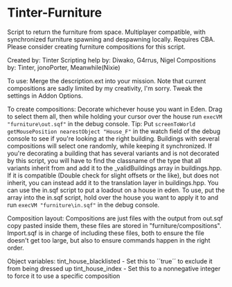 # Tinter-Furniture
Script to return the furniture from space.
Multiplayer compatible, with synchronized furniture spawning and despawning locally.
Requires CBA.
Please consider creating furniture compositions for this script.

Created by: Tinter
Scripting help by: Diwako, G4rrus, Nigel
Compositions by: Tinter, jonoPorter, Meanwhile(Nixie)

To use: 
Merge the description.ext into your mission.
Note that current compositions are sadly limited by my creativity, I'm sorry.
Tweak the settings in Addon Options.

To create compositions:
Decorate whichever house you want in Eden. Drag to select them all, then while holding your cursor over the house run ``execVM "furniture\out.sqf"`` in the debug console.
  Tip: Put ``screenToWorld getMousePosition nearestObject "House_F"`` in the watch field of the debug console to see if you're looking at the right building.
Buildings with several compositions will select one randomly, while keeping it synchronized.
If you're decorating a building that has several variants and is not decorated by this script, you will have to find the classname of the type that all variants inherit from and add it to the _validBuildings array in buildings.hpp. If it is compatible (Double check for slight offsets or the like), but does not inherit, you can instead add it to the translation layer in buildings.hpp.
You can use the in.sqf script to put a loadout on a house in eden. To use, put the array into the in.sqf script, hold over the house you want to apply it to and run ``execVM "furniture\in.sqf"`` in the debug console.

Composition layout:
Compositions are just files with the output from out.sqf copy pasted inside them, these files are stored in "furniture/compositions".
Import.sqf is in charge of including these files, both to ensure the file doesn't get too large, but also to ensure commands happen in the right order.

Object variables:
tint_house_blacklisted - Set this to ´´true´´ to exclude it from being dressed up
tint_house_index - Set this to a nonnegative integer to force it to use a specific composition

